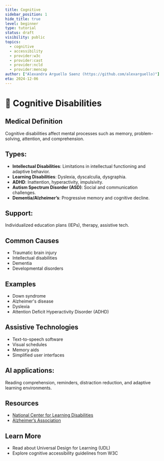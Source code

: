 ```yaml
---
title: Cognitive
sidebar_position: 1
hide_title: true
level: beginner
type: tutorial
status: draft
visibility: public
topics:
  - cognitive  
  - accessibility
  - provider:w3c
  - provider:cast
  - provider:ncld
  - provider:mencap
author: ["Alexandra Arguello Saenz (https://github.com/alexarguello)"]
eta: 2024-12-06
---
```


# 🧠 Cognitive Disabilities

## Medical Definition
Cognitive disabilities affect mental processes such as memory, problem-solving, attention, and comprehension.

## Types:
- **Intellectual Disabilities**: Limitations in intellectual functioning and adaptive behavior.
- **Learning Disabilities**: Dyslexia, dyscalculia, dysgraphia.
- **ADHD**: Inattention, hyperactivity, impulsivity.
- **Autism Spectrum Disorder (ASD)**: Social and communication challenges.
- **Dementia/Alzheimer’s**: Progressive memory and cognitive decline.

## Support:
Individualized education plans (IEPs), therapy, assistive tech.

## Common Causes
- Traumatic brain injury
- Intellectual disabilities
- Dementia
- Developmental disorders

## Examples
- Down syndrome
- Alzheimer's disease
- Dyslexia
- Attention Deficit Hyperactivity Disorder (ADHD)

## Assistive Technologies
- Text-to-speech software
- Visual schedules
- Memory aids
- Simplified user interfaces

## AI applications:
Reading comprehension, reminders, distraction reduction, and adaptive learning environments.

## Resources
- [National Center for Learning Disabilities](https://www.ncld.org/)
- [Alzheimer’s Association](https://www.alz.org/)

## Learn More
- Read about Universal Design for Learning (UDL)
- Explore cognitive accessibility guidelines from W3C


